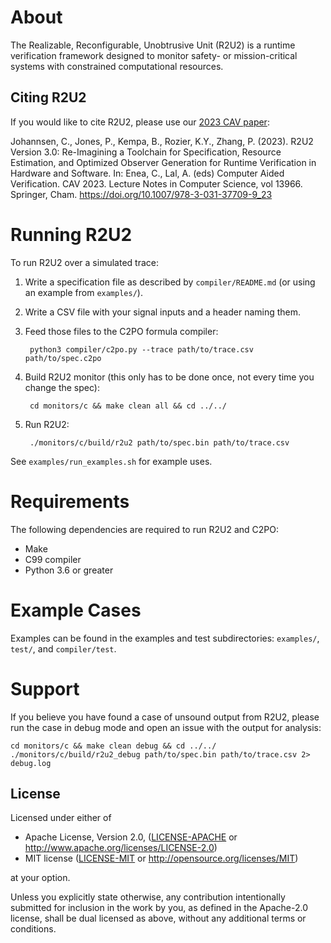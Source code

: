 
# About

The Realizable, Reconfigurable, Unobtrusive Unit (R2U2) is a runtime verification framework designed
to monitor safety- or mission-critical systems with constrained computational resources. 

## Citing R2U2

If you would like to cite R2U2, please use our [2023 CAV paper](https://link.springer.com/chapter/10.1007/978-3-031-37709-9_23):

Johannsen, C., Jones, P., Kempa, B., Rozier, K.Y., Zhang, P. (2023). R2U2 Version 3.0: Re-Imagining a Toolchain for Specification, Resource Estimation, and Optimized Observer Generation for Runtime Verification in Hardware and Software. In: Enea, C., Lal, A. (eds) Computer Aided Verification. CAV 2023. Lecture Notes in Computer Science, vol 13966. Springer, Cham. https://doi.org/10.1007/978-3-031-37709-9_23

# Running R2U2

To run R2U2 over a simulated trace:

1) Write a specification file as described by `compiler/README.md` (or using an example from
   `examples/`).

2) Write a CSV file with your signal inputs and a header naming them.

3) Feed those files to the C2PO formula compiler:
        
        python3 compiler/c2po.py --trace path/to/trace.csv path/to/spec.c2po 

4) Build R2U2 monitor (this only has to be done once, not every time you 
   change the spec):
    
        cd monitors/c && make clean all && cd ../../

5) Run R2U2:
    
        ./monitors/c/build/r2u2 path/to/spec.bin path/to/trace.csv

See `examples/run_examples.sh` for example uses.

# Requirements 

The following dependencies are required to run R2U2 and C2PO: 
- Make 
- C99 compiler 
- Python 3.6 or greater

# Example Cases

Examples can be found in the examples and test subdirectories: `examples/`, `test/`, and
`compiler/test`.

# Support 

If you believe you have found a case of unsound output from R2U2, please run the case in debug mode
and open an issue with the output for analysis: 

    cd monitors/c && make clean debug && cd ../../
    ./monitors/c/build/r2u2_debug path/to/spec.bin path/to/trace.csv 2> debug.log

## License

Licensed under either of

* Apache License, Version 2.0, ([LICENSE-APACHE](LICENSE-APACHE) or http://www.apache.org/licenses/LICENSE-2.0)
* MIT license ([LICENSE-MIT](LICENSE-MIT) or http://opensource.org/licenses/MIT)

at your option.

Unless you explicitly state otherwise, any contribution intentionally submitted for inclusion in the
work by you, as defined in the Apache-2.0 license, shall be dual licensed as above, without any
additional terms or conditions.
